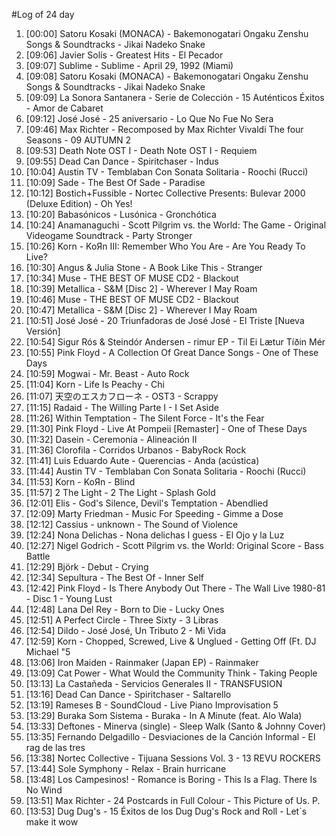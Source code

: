#Log of 24 day

1. [00:00] Satoru Kosaki (MONACA) - Bakemonogatari Ongaku Zenshu Songs & Soundtracks - Jikai Nadeko Snake
1. [09:06] Javier Solís - Greatest Hits - El Pecador
1. [09:07] Sublime - Sublime - April 29, 1992 (Miami)
1. [09:08] Satoru Kosaki (MONACA) - Bakemonogatari Ongaku Zenshu Songs & Soundtracks - Jikai Nadeko Snake
1. [09:09] La Sonora Santanera - Serie de Colección - 15 Auténticos Éxitos - Amor de Cabaret
1. [09:12] José José - 25 aniversario - Lo Que No Fue No Sera
1. [09:46] Max Richter - Recomposed by Max Richter Vivaldi The four Seasons - 09 AUTUMN 2
1. [09:53] Death Note OST I - Death Note OST I - Requiem
1. [09:55] Dead Can Dance - Spiritchaser - Indus
1. [10:04] Austin TV - Temblaban Con Sonata Solitaria - Roochi (Rucci)
1. [10:09] Sade - The Best Of Sade - Paradise
1. [10:12] Bostich+Fussible - Nortec Collective Presents: Bulevar 2000 (Deluxe Edition) - Oh Yes!
1. [10:20] Babasónicos - Lusónica - Gronchótica
1. [10:24] Anamanaguchi - Scott Pilgrim vs. the World: The Game - Original Videogame Soundtrack - Party Stronger
1. [10:26] Korn - KoЯn III: Remember Who You Are - Are You Ready To Live?
1. [10:30] Angus & Julia Stone - A Book Like This - Stranger
1. [10:34] Muse - THE BEST OF MUSE CD2 - Blackout
1. [10:39] Metallica - S&M [Disc 2] - Wherever I May Roam
1. [10:46] Muse - THE BEST OF MUSE CD2 - Blackout
1. [10:47] Metallica - S&M [Disc 2] - Wherever I May Roam
1. [10:51] José José - 20 Triunfadoras de José José - El Triste [Nueva Versión]
1. [10:54] Sigur Rós & Steindór Andersen - rimur EP - Til Ei Lætur Tíðin Mér
1. [10:55] Pink Floyd - A Collection Of Great Dance Songs - One of These Days
1. [10:59] Mogwai - Mr. Beast - Auto Rock
1. [11:04] Korn - Life Is Peachy - Chi
1. [11:07] 天空のエスカフローネ - OST3 - Scrappy
1. [11:15] Radaid - The Willing Parte I - I Set Aside
1. [11:26] Within Temptation - The Silent Force - It's the Fear
1. [11:30] Pink Floyd - Live At Pompeii [Remaster] - One of These Days
1. [11:32] Dasein - Ceremonia - Alineación II
1. [11:36] Clorofila - Corridos Urbanos - BabyRock Rock
1. [11:41] Luis Eduardo Aute - Querencias - Anda (acústica)
1. [11:44] Austin TV - Temblaban Con Sonata Solitaria - Roochi (Rucci)
1. [11:53] Korn - KoЯn - Blind
1. [11:57] 2 The Light - 2 The Light - Splash Gold
1. [12:01] Elis - God's Silence, Devil's Temptation - Abendlied
1. [12:09] Marty Friedman - Music For Speeding - Gimme a Dose
1. [12:12] Cassius - unknown - The Sound of Violence
1. [12:24] Nona Delichas - Nona delichas I guess - El Ojo y la Luz
1. [12:27] Nigel Godrich - Scott Pilgrim vs. the World: Original Score - Bass Battle
1. [12:29] Björk - Debut - Crying
1. [12:34] Sepultura - The Best Of - Inner Self
1. [12:42] Pink Floyd - Is There Anybody Out There - The Wall Live 1980-81 - Disc 1 - Young Lust
1. [12:48] Lana Del Rey - Born to Die - Lucky Ones
1. [12:51] A Perfect Circle - Three Sixty - 3 Libras
1. [12:54] Dildo - José José, Un Tributo 2 - Mi Vida
1. [12:59] Korn - Chopped, Screwed, Live & Unglued - Getting Off (Ft. DJ Michael "5
1. [13:06] Iron Maiden - Rainmaker (Japan EP) - Rainmaker
1. [13:09] Cat Power - What Would the Community Think - Taking People
1. [13:13] La Castañeda - Servicios Generales II - TRANSFUSION
1. [13:16] Dead Can Dance - Spiritchaser - Saltarello
1. [13:19] Rameses B - SoundCloud - Live Piano Improvisation 5
1. [13:29] Buraka Som Sistema - Buraka - In A Minute (feat. Alo Wala)
1. [13:33] Deftones - Minerva (single) - Sleep Walk (Santo & Johnny Cover)
1. [13:35] Fernando Delgadillo - Desviaciones de la Canción Informal - El rag de las tres
1. [13:38] Nortec Collective - Tijuana Sessions Vol. 3 - 13 REVU ROCKERS
1. [13:44] Sole Symphony - Relax - Brain hurricane
1. [13:48] Los Campesinos! - Romance is Boring - This Is a Flag. There Is No Wind
1. [13:51] Max Richter - 24 Postcards in Full Colour - This Picture of Us. P.
1. [13:53] Dug Dug's - 15 Éxitos de los Dug Dug's Rock and Roll - Let`s make it wow
